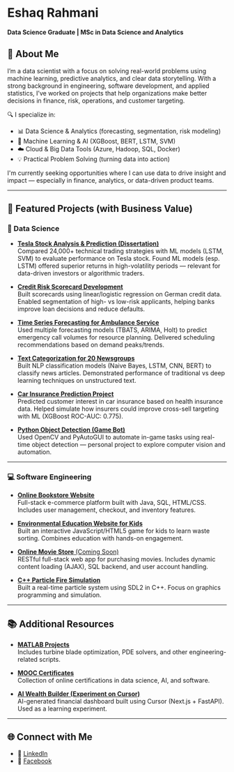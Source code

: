 # Eshaq Rahmani  
**Data Science Graduate | MSc in Data Science and Analytics**

## 🚀 About Me

I’m a data scientist with a focus on solving real-world problems using machine learning, predictive analytics, and clear data storytelling. With a strong background in engineering, software development, and applied statistics, I’ve worked on projects that help organizations make better decisions in finance, risk, operations, and customer targeting.

🔍 I specialize in:
- 📊 Data Science & Analytics (forecasting, segmentation, risk modeling)  
- 🤖 Machine Learning & AI (XGBoost, BERT, LSTM, SVM)  
- ☁️ Cloud & Big Data Tools (Azure, Hadoop, SQL, Docker)  
- 💡 Practical Problem Solving (turning data into action)

I'm currently seeking opportunities where I can use data to drive insight and impact — especially in finance, analytics, or data-driven product teams.

---

## 📌 Featured Projects (with Business Value)

### 🧠 Data Science

- [**Tesla Stock Analysis & Prediction (Dissertation)**](https://github.com/eshaq95/Tesla-Stock-Prediction-Analysis)  
  Compared 24,000+ technical trading strategies with ML models (LSTM, SVM) to evaluate performance on Tesla stock. Found ML models (esp. LSTM) offered superior returns in high-volatility periods — relevant for data-driven investors or algorithmic traders.

- [**Credit Risk Scorecard Development**](https://github.com/eshaq95/Credit-Risk-Scoring-Project)  
  Built scorecards using linear/logistic regression on German credit data. Enabled segmentation of high- vs low-risk applicants, helping banks improve loan decisions and reduce defaults.

- [**Time Series Forecasting for Ambulance Service**](https://github.com/eshaq95/Time-Series-Forecasting-Ambulance-Service-Calls)  
  Used multiple forecasting models (TBATS, ARIMA, Holt) to predict emergency call volumes for resource planning. Delivered scheduling recommendations based on demand peaks/trends.

- [**Text Categorization for 20 Newsgroups**](https://github.com/eshaq95/Text-Categorization-NLP-Newsgrouping)  
  Built NLP classification models (Naive Bayes, LSTM, CNN, BERT) to classify news articles. Demonstrated performance of traditional vs deep learning techniques on unstructured text.

- [**Car Insurance Prediction Project**](https://github.com/eshaq95/Car-Insurance-Prediction-ML)  
  Predicted customer interest in car insurance based on health insurance data. Helped simulate how insurers could improve cross-sell targeting with ML (XGBoost ROC-AUC: 0.775).

- [**Python Object Detection (Game Bot)**](https://github.com/eshaq95/RunescapeCV-MiningAI)  
  Used OpenCV and PyAutoGUI to automate in-game tasks using real-time object detection — personal project to explore computer vision and automation.

---

### 💻 Software Engineering

- [**Online Bookstore Website**](https://github.com/eshaq95/Online-Book-Store)  
  Full-stack e-commerce platform built with Java, SQL, HTML/CSS. Includes user management, checkout, and inventory features.

- [**Environmental Education Website for Kids**](https://github.com/eshaq95/GarbageSorting-WebGame)  
  Built an interactive JavaScript/HTML5 game for kids to learn waste sorting. Combines education with hands-on engagement.

- [**Online Movie Store** (Coming Soon)](https://github.com/eshaq95/Movie-store-restful-api)  
  RESTful full-stack web app for purchasing movies. Includes dynamic content loading (AJAX), SQL backend, and user account handling.

- [**C++ Particle Fire Simulation**](https://github.com/eshaq95/Particle_explosion_Project)  
  Built a real-time particle system using SDL2 in C++. Focus on graphics programming and simulation.

---

## 📚 Additional Resources

- [**MATLAB Projects**](https://github.com/eshaq95/MATLAB-projects)  
  Includes turbine blade optimization, PDE solvers, and other engineering-related scripts.

- [**MOOC Certificates**](https://github.com/eshaq95/MOOC-certificates)  
  Collection of online certifications in data science, AI, and software.

- [**AI Wealth Builder (Experiment on Cursor)**](https://github.com/eshaq95/ai-wealth-builder)  
  AI-generated financial dashboard built using Cursor (Next.js + FastAPI). Used as a learning experiment.

---

## 🌐 Connect with Me

- 🔗 [LinkedIn](https://www.linkedin.com/in/eshaq-rahmani-495043197/)
- 📘 [Facebook](http://www.facebook.com/isak.rahmani)
